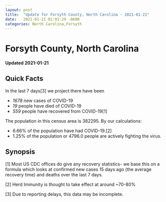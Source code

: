 ```yaml
---
layout: post
title:  "Update for Forsyth County, North Carolina - 2021-01-21"
date:   2021-01-21 01:01:29 -0600
categories: North Carolina,Forsyth
---
```


# Forsyth County, North Carolina
#### Updated 2021-01-21

## Quick Facts

In the last 7 days[3] we project there have been
- *1678* new cases of COVID-19
- *19* people have died of COVID-19
- *559* people have recovered from COVID-19[1]

The population in this census area is 382295. By our calculations:
- 6.66% of the population have had COVID-19.[2]
- 1.25% of the population or 4796.0 people are actively fighting the virus.

## Synopsis




[1] Most US CDC offices do give any recovery statistics- we base this on a formula which looks at confirmed new cases
15 days ago (the average recovery time) and deaths over the last 7 days.

[2] Herd Immunity is thought to take effect at around ~70-80%

[3] Due to reporting delays, this data may be incomplete.
 
    